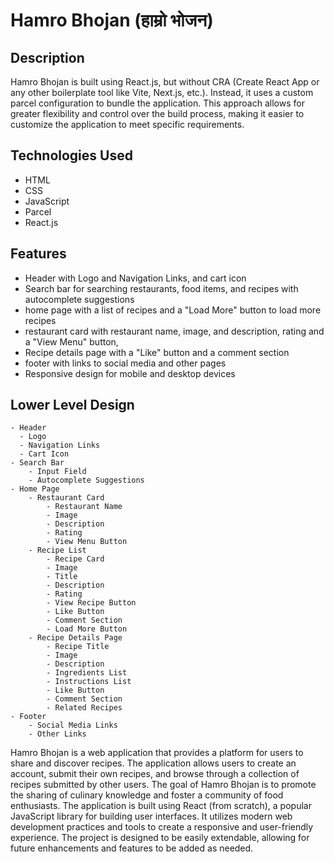 # Hamro Bhojan (हाम्रो भोजन)

## Description

Hamro Bhojan is built using React.js, but without CRA (Create React App or any other boilerplate tool like Vite, Next.js, etc.). Instead, it uses a custom parcel configuration to bundle the application. This approach allows for greater flexibility and control over the build process, making it easier to customize the application to meet specific requirements.

## Technologies Used

- HTML
- CSS
- JavaScript
- Parcel
- React.js

## Features

- Header with Logo and Navigation Links, and cart icon
- Search bar for searching restaurants, food items, and recipes with autocomplete suggestions
- home page with a list of recipes and a "Load More" button to load more recipes
- restaurant card with restaurant name, image, and description, rating and a "View Menu" button,
- Recipe details page with a "Like" button and a comment section
- footer with links to social media and other pages
- Responsive design for mobile and desktop devices

## Lower Level Design

```
- Header
  - Logo
  - Navigation Links
  - Cart Icon
- Search Bar
    - Input Field
    - Autocomplete Suggestions
- Home Page
    - Restaurant Card
        - Restaurant Name
        - Image
        - Description
        - Rating
        - View Menu Button
    - Recipe List
        - Recipe Card
        - Image
        - Title
        - Description
        - Rating
        - View Recipe Button
        - Like Button
        - Comment Section
        - Load More Button
    - Recipe Details Page
        - Recipe Title
        - Image
        - Description
        - Ingredients List
        - Instructions List
        - Like Button
        - Comment Section
        - Related Recipes
- Footer
    - Social Media Links
    - Other Links
```

Hamro Bhojan is a web application that provides a platform for users to share and discover recipes. The application allows users to create an account, submit their own recipes, and browse through a collection of recipes submitted by other users. The goal of Hamro Bhojan is to promote the sharing of culinary knowledge and foster a community of food enthusiasts.
The application is built using React (from scratch), a popular JavaScript library for building user interfaces. It utilizes modern web development practices and tools to create a responsive and user-friendly experience. The project is designed to be easily extendable, allowing for future enhancements and features to be added as needed.

